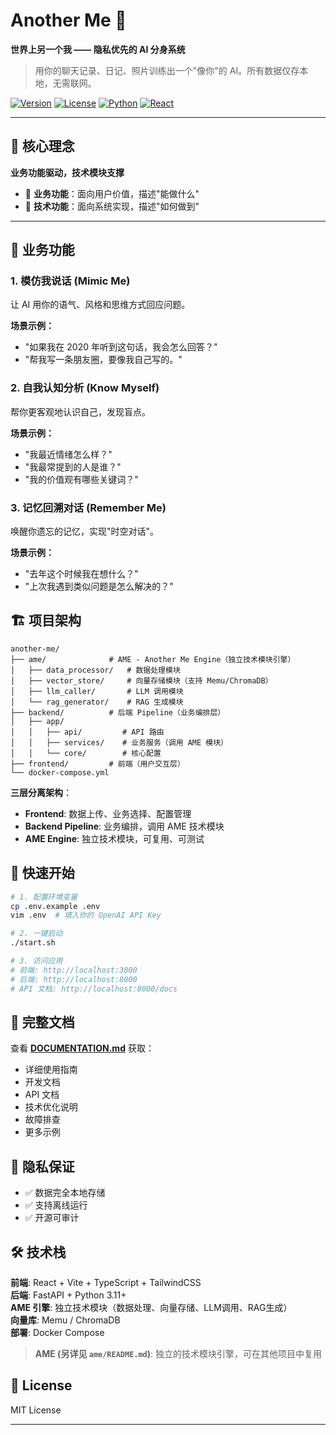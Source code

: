 # Another Me 🌟

**世界上另一个我 —— 隐私优先的 AI 分身系统**

> 用你的聊天记录、日记、照片训练出一个"像你"的 AI。所有数据仅存本地，无需联网。

[![Version](https://img.shields.io/badge/version-0.2.0-blue.svg)](DOCUMENTATION.md#版本历史)
[![License](https://img.shields.io/badge/license-MIT-green.svg)](LICENSE)
[![Python](https://img.shields.io/badge/python-3.11+-blue.svg)](backend/requirements.txt)
[![React](https://img.shields.io/badge/react-18.2-blue.svg)](frontend/package.json)

---

## 🎯 核心理念

**业务功能驱动，技术模块支撑**

- 🔹 **业务功能**：面向用户价值，描述"能做什么"
- 🔹 **技术功能**：面向系统实现，描述"如何做到"

---

## 💼 业务功能

### 1. 模仿我说话 (Mimic Me)
让 AI 用你的语气、风格和思维方式回应问题。

**场景示例：**
- "如果我在 2020 年听到这句话，我会怎么回答？"
- "帮我写一条朋友圈，要像我自己写的。"

### 2. 自我认知分析 (Know Myself)
帮你更客观地认识自己，发现盲点。

**场景示例：**
- "我最近情绪怎么样？"
- "我最常提到的人是谁？"
- "我的价值观有哪些关键词？"

### 3. 记忆回溯对话 (Remember Me)
唤醒你遗忘的记忆，实现"时空对话"。

**场景示例：**
- "去年这个时候我在想什么？"
- "上次我遇到类似问题是怎么解决的？"



## 🏗️ 项目架构

```
another-me/
├── ame/              # AME - Another Me Engine（独立技术模块引擎）
│   ├── data_processor/   # 数据处理模块
│   ├── vector_store/     # 向量存储模块（支持 Memu/ChromaDB）
│   ├── llm_caller/       # LLM 调用模块
│   └── rag_generator/    # RAG 生成模块
├── backend/          # 后端 Pipeline（业务编排层）
│   ├── app/
│   │   ├── api/         # API 路由
│   │   ├── services/    # 业务服务（调用 AME 模块）
│   │   └── core/        # 核心配置
├── frontend/         # 前端（用户交互层）
└── docker-compose.yml
```

**三层分离架构**：
- **Frontend**: 数据上传、业务选择、配置管理
- **Backend Pipeline**: 业务编排，调用 AME 技术模块
- **AME Engine**: 独立技术模块，可复用、可测试

## 🚀 快速开始

```bash
# 1. 配置环境变量
cp .env.example .env
vim .env  # 填入你的 OpenAI API Key

# 2. 一键启动
./start.sh

# 3. 访问应用
# 前端: http://localhost:3000
# 后端: http://localhost:8000
# API 文档: http://localhost:8000/docs
```

## 📖 完整文档

查看 [**DOCUMENTATION.md**](DOCUMENTATION.md) 获取：
- 详细使用指南
- 开发文档
- API 文档
- 技术优化说明
- 故障排查
- 更多示例

## 🔐 隐私保证

- ✅ 数据完全本地存储
- ✅ 支持离线运行
- ✅ 开源可审计

## 🛠️ 技术栈

**前端**: React + Vite + TypeScript + TailwindCSS  
**后端**: FastAPI + Python 3.11+  
**AME 引擎**: 独立技术模块（数据处理、向量存储、LLM调用、RAG生成）  
**向量库**: Memu / ChromaDB  
**部署**: Docker Compose

> **AME (另详见 `ame/README.md`)**: 独立的技术模块引擎，可在其他项目中复用



## 📄 License

MIT License

---



